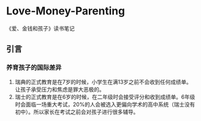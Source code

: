 # Love-Money-Parenting
《爱、金钱和孩子》读书笔记

## 引言
### 养育孩子的国际差异
1. 瑞典的正式教育是在7岁的时候，小学生在满13岁之前不会收到任何成绩单。让孩子承受压力和焦虑是罪大恶极的。
2. 瑞士的正式教育是在6岁的时候，在二年级时会接受评分和收到成绩单。6年级时会面临一场重大考试，20%的人会被选入更偏向学术的高中系统（瑞士没有初中）。所以家长在考试之前会对孩子进行很多辅导。
